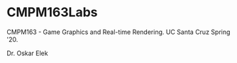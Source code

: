 # CMPM163Labs
CMPM163 - Game Graphics and Real-time Rendering. UC Santa Cruz Spring '20.

Dr. Oskar Elek
